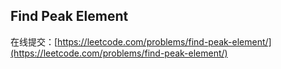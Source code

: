 ## Find Peak Element

在线提交：[https://leetcode.com/problems/find-peak-element/](https://leetcode.com/problems/find-peak-element/)
